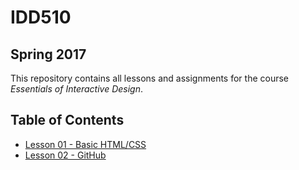 # IDD510 
## Spring 2017

This repository contains all lessons and assignments for the course _Essentials of Interactive Design_. 


## Table of Contents

* [Lesson 01 - Basic HTML/CSS](Lessons/Lesson_01/lesson-01.md)
* [Lesson 02 - GitHub](Lessons/Lesson_01/lesson_02_github)

